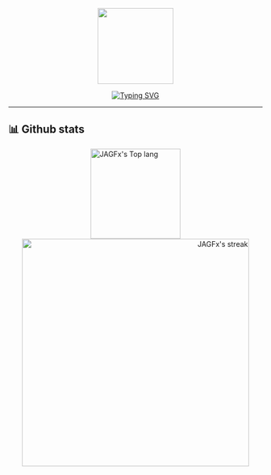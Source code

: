 <p align="center">
    <img width="150" src="https://emmanuel-smith.me/build/img/Logo-Jagfx-2018BG.png" />
</p>

<p align="center">
  <a href="https://git.io/typing-svg" align="center">
    <img alt="Typing SVG" src="https://readme-typing-svg.herokuapp.com?color=%2336BCF7&center=true&vCenter=true&lines=Full-stack+web+developper;Open-source+project+lover;ETS2+driver+for+lost+hours"/>
  </a>
</p>

<hr/>

## 📊 Github stats

<p align="center">
  <a href="https://github.com/anuraghazra/github-readme-stats" align="left">
    <img height="178" alt="JAGFx's Top lang" src="https://github-readme-stats.vercel.app/api/top-langs/?username=JAGFx&theme=darcula&layout=compact"/>
  </a>
  <a href="https://git.io/streak-stats" align="right">
    <img width="450" alt="JAGFx's streak" src="http://github-readme-streak-stats.herokuapp.com?user=JAGFx&theme=dark&hide_border=true"/>
  </a>
</p>

<!--
**JAGFx/JAGFx** is a ✨ _special_ ✨ repository because its `README.md` (this file) appears on your GitHub profile.

Here are some ideas to get you started:

- 🔭 I’m currently working on ...
- 🌱 I’m currently learning ...
- 👯 I’m looking to collaborate on ...
- 🤔 I’m looking for help with ...
- 💬 Ask me about ...
- 📫 How to reach me: ...
- 😄 Pronouns: ...
- ⚡ Fun fact: ...
-->
